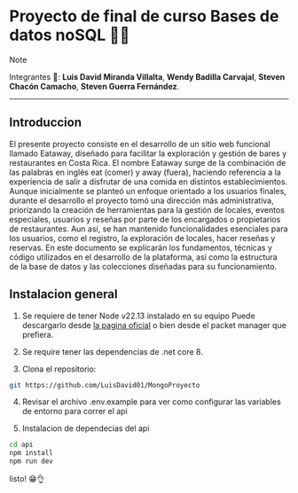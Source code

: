 
# Proyecto de final de curso Bases de datos noSQL 🧪🥽
>[!NOTE]
>Integrantes 🚀:
>**Luis David Miranda Villalta**, **Wendy Badilla Carvajal**,
>**Steven Chacón Camacho**, **Steven Guerra Fernández**.
***
## Introduccion
El presente proyecto consiste en el desarrollo de un sitio web
funcional llamado Eataway, diseñado para facilitar la
exploración y gestión de bares y restaurantes en Costa Rica. El
nombre Eataway surge de la combinación de las palabras en
inglés eat (comer) y away (fuera), haciendo referencia a la
experiencia de salir a disfrutar de una comida en distintos
establecimientos.
Aunque inicialmente se planteó un enfoque orientado a los
usuarios finales, durante el desarrollo el proyecto tomó una
dirección más administrativa, priorizando la creación de
herramientas para la gestión de locales, eventos especiales,
usuarios y reseñas por parte de los encargados o propietarios de
restaurantes. Aun así, se han mantenido funcionalidades
esenciales para los usuarios, como el registro, la exploración de
locales, hacer reseñas y reservas.
En este documento se explicarán los fundamentos, técnicas
y código utilizados en el desarrollo de la plataforma, así como
la estructura de la base de datos y las colecciones diseñadas para
su funcionamiento.
## Instalacion general
1. Se requiere de tener Node v22.13 instalado en su equipo Puede descargarlo desde [la pagina oficial](https://nodejs.org/en) o bien desde el packet manager que prefiera.

2. Se require tener las dependencias de .net core 8. 

3. Clona el repositorio:
```bash
git https://github.com/LuisDavid01/MongoProyecto
```
4. Revisar el archivo .env.example para ver como configurar las variables de entorno para correr el api

5. Instalacion de dependecias del api
  ```bash
  cd api
  npm install
  npm run dev
  ```
  listo! 😁👌



